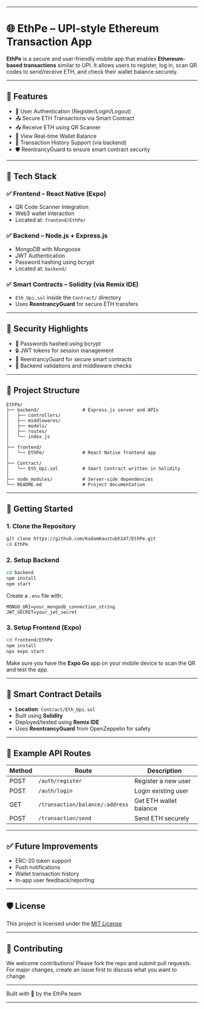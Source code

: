 
---

# 🌐 EthPe – UPI-style Ethereum Transaction App

**EthPe** is a secure and user-friendly mobile app that enables **Ethereum-based transactions** similar to UPI. It allows users to register, log in, scan QR codes to send/receive ETH, and check their wallet balance securely.

---

## 📱 Features

* 🔐 User Authentication (Register/Login/Logout)
* 📤 Secure ETH Transactions via Smart Contract
* 📥 Receive ETH using QR Scanner
* 👛 View Real-time Wallet Balance
* 🧾 Transaction History Support (via backend)
* 🛡️ ReentrancyGuard to ensure smart contract security

---

## 🧩 Tech Stack

### ✅ Frontend – React Native (Expo)

* QR Code Scanner Integration
* Web3 wallet interaction
* Located at: `frontend/EthPe/`

### ✅ Backend – Node.js + Express.js

* MongoDB with Mongoose
* JWT Authentication
* Password hashing using bcrypt
* Located at: `backend/`

### ✅ Smart Contracts – Solidity (via Remix IDE)

* `Eth_Upi.sol` inside the `Contract/` directory
* Uses **ReentrancyGuard** for secure ETH transfers

---

## 🔐 Security Highlights

* 🧂 Passwords hashed using bcrypt
* 🔒 JWT tokens for session management
* 🧱 ReentrancyGuard for secure smart contracts
* 🎯 Backend validations and middleware checks

---

## 📁 Project Structure

```
EthPe/
├── backend/                # Express.js server and APIs
│   ├── controllers/
│   ├── middlewares/
│   ├── models/
│   ├── routes/
│   └── index.js
│
├── frontend/
│   └── EthPe/              # React Native frontend app
│
├── Contract/
│   └── Eth_Upi.sol         # Smart Contract written in Solidity
│
├── node_modules/           # Server-side dependencies
└── README.md               # Project documentation
```

---

## 🚀 Getting Started

### 1. Clone the Repository

```bash
git clone https://github.com/KadamKaustubh147/EthPe.git
cd EthPe
```

### 2. Setup Backend

```bash
cd backend
npm install
npm start
```

Create a `.env` file with:

```env
MONGO_URI=your_mongodb_connection_string
JWT_SECRET=your_jwt_secret
```

### 3. Setup Frontend (Expo)

```bash
cd frontend/EthPe
npm install
npx expo start
```

Make sure you have the **Expo Go** app on your mobile device to scan the QR and test the app.

---

## 🧠 Smart Contract Details

* **Location**: `Contract/Eth_Upi.sol`
* Built using **Solidity**
* Deployed/tested using **Remix IDE**
* Uses **ReentrancyGuard** from OpenZeppelin for safety

---

## 🔁 Example API Routes

| Method | Route                           | Description            |
| ------ | ------------------------------- | ---------------------- |
| POST   | `/auth/register`                | Register a new user    |
| POST   | `/auth/login`                   | Login existing user    |
| GET    | `/transaction/balance/:address` | Get ETH wallet balance |
| POST   | `/transaction/send`             | Send ETH securely      |

---

## ✅ Future Improvements

* ERC-20 token support
* Push notifications
* Wallet transaction history
* In-app user feedback/reporting

---

## 🛡 License

This project is licensed under the [MIT License](LICENSE)

---

## 🙌 Contributing

We welcome contributions! Please fork the repo and submit pull requests.
For major changes, create an issue first to discuss what you want to change.

---

Built with 💙 by the EthPe team

---

